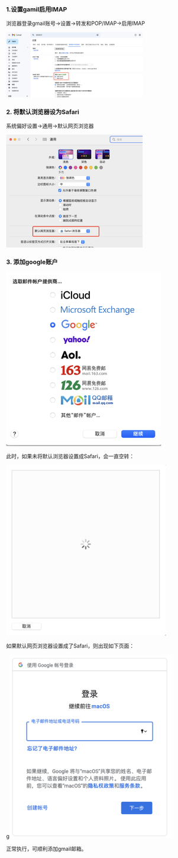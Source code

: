 ### 1.设置gamil启用IMAP

浏览器登录gmail账号->设置->转发和POP/IMAP->启用IMAP

<img src="../images/2022-09-24-11-13-46-image.png" title="" alt="" width="369">

### 2. 将默认浏览器设为Safari

系统偏好设置->通用->默认网页浏览器

<img src="../images/2022-09-24-11-15-35-image.png" title="" alt="" width="369">

### 3. 添加google账户

<img src="../images/2022-09-24-11-17-03-image.png" title="" alt="" width="419">

此时，如果未将默认浏览器设置成Safari，会一直空转：

<img src="../images/2022-09-24-11-18-11-image.png" title="" alt="" width="432">

如果默认网页浏览器设置成了Safari，则出现如下页面：

g<img title="" src="../images/2022-09-24-11-19-12-image.png" alt="" width="442">

正常执行，可顺利添加gmail邮箱。
